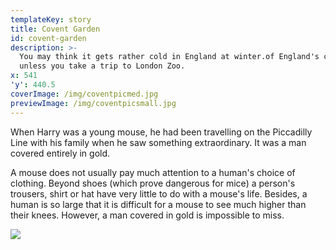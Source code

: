 ```yaml
---
templateKey: story
title: Covent Garden
id: covent-garden
description: >-
  You may think it gets rather cold in England at winter.of England's capital
  unless you take a trip to London Zoo.
x: 541
'y': 440.5
coverImage: /img/coventpicmed.jpg
previewImage: /img/coventpicsmall.jpg
---
```

When Harry was a young mouse, he had been travelling on the Piccadilly Line with his family when he saw something extraordinary. It was a man covered entirely in gold. 

A mouse does not usually pay much attention to a human's choice of clothing. Beyond shoes (which prove dangerous for mice) a person's trousers, shirt or hat have very little to do with a mouse's life. Besides, a human is so large that it is difficult for a mouse to see much higher than their knees. However, a man covered in gold is impossible to miss.

<!--break-->

![](/img/under-construction.png)
